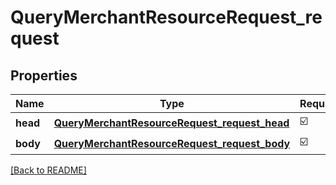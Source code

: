 # QueryMerchantResourceRequest_request
## Properties

| Name | Type | Required | Description |
| ------------- | ------------- | ------------- | ------------- |
| **head** | [**QueryMerchantResourceRequest_request_head**](QueryMerchantResourceRequest_request_head.md) | ☑️ |  |
| **body** | [**QueryMerchantResourceRequest_request_body**](QueryMerchantResourceRequest_request_body.md) | ☑️ |  |

[[Back to README]](../../../../README.md)
